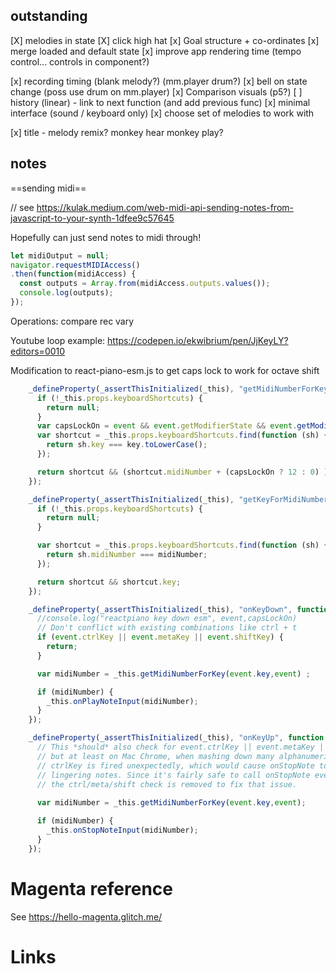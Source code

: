 ## outstanding

[X] melodies in state 
[X] click high hat
[x] Goal structure + co-ordinates 
[x] merge loaded and default state
[x] improve app rendering time (tempo control... controls in component?)

[x] recording timing (blank melody?)     (mm.player drum?)
[x] bell on state change (poss use drum on mm.player)
[x] Comparison visuals (p5?)
[ ] history (linear) - link to next function (and add previous func)
[x] minimal interface (sound / keyboard only)
[x] choose set of melodies to work with

[x] title - melody remix? monkey hear monkey play? 


## notes

==sending midi==

// see https://kulak.medium.com/web-midi-api-sending-notes-from-javascript-to-your-synth-1dfee9c57645

Hopefully can just send notes to midi through!

```js
let midiOutput = null;
navigator.requestMIDIAccess()
.then(function(midiAccess) {
  const outputs = Array.from(midiAccess.outputs.values());
  console.log(outputs);
});
```

Operations:
 compare
 rec
 vary

Youtube loop example: https://codepen.io/ekwibrium/pen/JjKeyLY?editors=0010

Modification to react-piano-esm.js to get caps lock to work
for octave shift
```js
    _defineProperty(_assertThisInitialized(_this), "getMidiNumberForKey", function (key,event) {
      if (!_this.props.keyboardShortcuts) {
        return null;
      }
      var capsLockOn = event && event.getModifierState && event.getModifierState("CapsLock")
      var shortcut = _this.props.keyboardShortcuts.find(function (sh) {
        return sh.key === key.toLowerCase();
      });

      return shortcut && (shortcut.midiNumber + (capsLockOn ? 12 : 0) );
    });

    _defineProperty(_assertThisInitialized(_this), "getKeyForMidiNumber", function (midiNumber) {
      if (!_this.props.keyboardShortcuts) {
        return null;
      }

      var shortcut = _this.props.keyboardShortcuts.find(function (sh) {
        return sh.midiNumber === midiNumber;
      });

      return shortcut && shortcut.key;
    });

    _defineProperty(_assertThisInitialized(_this), "onKeyDown", function (event) {
      //console.log("reactpiano key down esm", event,capsLockOn)
      // Don't conflict with existing combinations like ctrl + t
      if (event.ctrlKey || event.metaKey || event.shiftKey) {
        return;
      }

      var midiNumber = _this.getMidiNumberForKey(event.key,event) ;

      if (midiNumber) {
        _this.onPlayNoteInput(midiNumber);
      }
    });

    _defineProperty(_assertThisInitialized(_this), "onKeyUp", function (event) {
      // This *should* also check for event.ctrlKey || event.metaKey || event.ShiftKey like onKeyDown does,
      // but at least on Mac Chrome, when mashing down many alphanumeric keystrokes at once,
      // ctrlKey is fired unexpectedly, which would cause onStopNote to NOT be fired, which causes problematic
      // lingering notes. Since it's fairly safe to call onStopNote even when not necessary,
      // the ctrl/meta/shift check is removed to fix that issue.
      
      var midiNumber = _this.getMidiNumberForKey(event.key,event);

      if (midiNumber) {
        _this.onStopNoteInput(midiNumber);
      }
    });
```

# Magenta reference

See https://hello-magenta.glitch.me/

# Links

<!--
    <a href="https://surikov.github.io/webaudiofont/examples/midikey.html">midi out piano</a>
    | <a href="https://apps.musedlab.org/aqwertyon/?video=R7iNSUoQ4Lk&sound=rock_organ&">Aqwertyon</a>  
    | <a href="https://phhu.org/melody-conv">melody-conv</a>
    | <a href="https://phhu.org/melody-interp/">melody-interp</a> 
    | <a href="https://openprocessing.org/sketch/969279">v1</a> 
    | <a href="https://phhu.org/imitate/">blog</a> 
    | <a href="https://phhu.org/imitate/proposal">proposal</a> 
    | <a href="https://webmidijs.org/docs/latest/">WebMidi</a>
    | <a href="https://magenta.github.io/magenta-js/music/classes/_music_vae_model_.musicvae.html">MagentaAPI</a>
    | <a href="https://magenta.github.io/magenta-js/music/modules/_core_.html">Core API</a>
    | <a href="https://github.com/magenta/magenta-js/blob/master/music/src/core/player.ts#L748">core player.js</a>
    | <a href="https://github.com/phhu/imitation-lab">Source</a>


    https://clavis.nl/downloads/Engelstalige_handleiding_Yamaha_CP_33.pdf 


    

-->